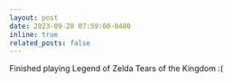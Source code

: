 ```yaml
---
layout: post
date: 2023-09-20 07:59:00-0400
inline: true
related_posts: false
---
```


Finished playing Legend of Zelda Tears of the Kingdom :(
